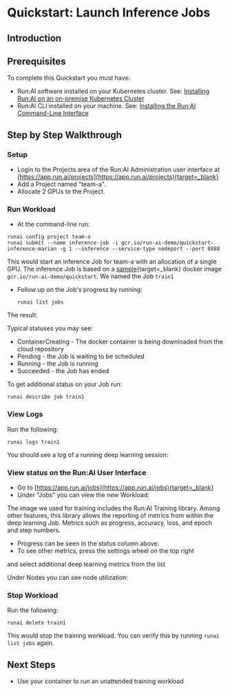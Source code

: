 # Quickstart: Launch Inference Jobs

## Introduction



## Prerequisites 

To complete this Quickstart you must have:

*   Run:AI software installed on your Kubernetes cluster. See: [Installing Run:AI on an on-premise Kubernetes Cluster](../../Administrator/Cluster-Setup/cluster-install.md)
*   Run:AI CLI installed on your machine. See: [Installing the Run:AI Command-Line Interface](../../Administrator/Researcher-Setup/cli-install.md)

## Step by Step Walkthrough

### Setup

*  Login to the Projects area of the Run:AI Administration user interface at [https://app.run.ai/projects](https://app.run.ai/projects){target=_blank}
*  Add a Project named "team-a".
*  Allocate 2 GPUs to the Project.

### Run Workload

*   At the command-line run:

```
runai config project team-a
runai submit --name inference-job -i gcr.io/run-ai-demo/quickstart-inference-marian -g 1 --inference --service-type nodeport --port 8888
```

This would start an inference Job for team-a with an allocation of a single GPU. The inference Job is based on a [sample](https://github.com/run-ai/docs/tree/master/quickstart/main){target=_blank} docker image ``gcr.io/run-ai-demo/quickstart``. We named the Job ``train1``

*   Follow up on the Job's progress by running:

        runai list jobs

The result:

<!-- ![mceclip00.png](img/mceclip00.png) -->

Typical statuses you may see:

*   ContainerCreating - The docker container is being downloaded from the cloud repository
*   Pending - the Job is waiting to be scheduled
*   Running - the Job is running
*   Succeeded - the Job has ended

<!-- A full list of Job statuses can be found [here](../Scheduling/Job-Statuses.md)  -->

To get additional status on your Job run:

    runai describe job train1

### View Logs

Run the following:

    runai logs train1

You should see a log of a running deep learning session:

<!-- ![mceclip1.png](img/mceclip1.png) -->

### View status on the Run:AI User Interface

*   Go to [https://app.run.ai/jobs](https://app.run.ai/jobs){target=_blank}
* Under "Jobs" you can view the new Workload:

<!-- ![mceclip2.png](img/mceclip2.png) -->

The image we used for training includes the Run:AI Training library. Among other features, this library allows the reporting of metrics from within the deep learning Job. Metrics such as progress, accuracy, loss, and epoch and step numbers.  

*   Progress can be seen in the status column above. 
*   To see other metrics, press the settings wheel on the top right 
<!-- 
![mceclip4.png](img/mceclip4.png)  -->

and select additional deep learning metrics from the list


Under Nodes you can see node utilization:

<!-- ![mceclip5.png](img/mceclip5.png) -->

### Stop Workload

Run the following:

    runai delete train1

This would stop the training workload. You can verify this by running ``runai list jobs`` again.

## Next Steps

<!-- *   Follow the Quickstart document: [Launch Interactive Workloads](walkthrough-build.md) -->
*   Use your container to run an unattended training workload